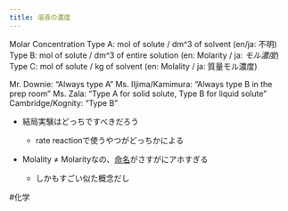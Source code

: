 ```yaml
---
title: 溶液の濃度
---
```


Molar Concentration
Type A: mol of solute / dm^3 of solvent (en/ja: 不明)
Type B: mol of solute / dm^3 of entire solution (en: Molarity / ja: *モル濃度*)
Type C: mol of solute / kg of solvent (en: Molality / ja: 質量モル濃度)

Mr. Downie: “Always type A”
Ms. IIjima/Kamimura: “Always type B in the prep room”
Ms. Zala: “Type A for solid solute, Type B for liquid solute”
Cambridge/Kognity: “Type B”

* 結局実験はどっちですべきだろう
  
  * rate reactionで使うやつがどっちかによる
* Molality ≠ Molarityなの、[命名](%E5%91%BD%E5%90%8D.md)がさすがにアホすぎる
  
  * しかもすごい似た概念だし

\#化学
